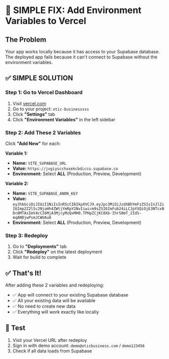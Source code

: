 # 🚨 SIMPLE FIX: Add Environment Variables to Vercel

## The Problem
Your app works locally because it has access to your Supabase database. The deployed app fails because it can't connect to Supabase without the environment variables.

## ✅ SIMPLE SOLUTION

### Step 1: Go to Vercel Dashboard
1. Visit [vercel.com](https://vercel.com)
2. Go to your project: `otic-businesssss`
3. Click **"Settings"** tab
4. Click **"Environment Variables"** in the left sidebar

### Step 2: Add These 2 Variables
Click **"Add New"** for each:

**Variable 1:**
- **Name:** `VITE_SUPABASE_URL`
- **Value:** `https://jvgiyscchxxekcbdicco.supabase.co`
- **Environment:** Select **ALL** (Production, Preview, Development)

**Variable 2:**
- **Name:** `VITE_SUPABASE_ANON_KEY`
- **Value:** `eyJhbGciOiJIUzI1NiIsInR5cCI6IkpXVCJ9.eyJpc3MiOiJzdXBhYmFzZSIsInJlZiI6Imp2Z2l5c2NjaHh4ZWtjYmRpY2NvIiwicm9sZSI6ImFub24iLCJpYXQiOjE3NTcxNDc0MTAsImV4cCI6MjA3MjcyMzQxMH0.TPHpZCjKC0Xb-IhrS0mT_2IdS-mqANDjwPsmJCWUAu8`
- **Environment:** Select **ALL** (Production, Preview, Development)

### Step 3: Redeploy
1. Go to **"Deployments"** tab
2. Click **"Redeploy"** on the latest deployment
3. Wait for build to complete

## ✅ That's It!
After adding these 2 variables and redeploying:
- ✅ App will connect to your existing Supabase database
- ✅ All your existing data will be available
- ✅ No need to create new data
- ✅ Everything will work exactly like locally

## 🎯 Test
1. Visit your Vercel URL after redeploy
2. Sign in with demo account: `demo@oticbusiness.com` / `demo123456`
3. Check if all data loads from Supabase
